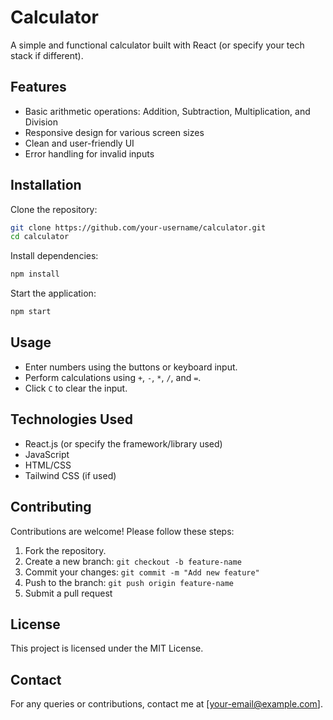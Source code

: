 # Calculator

A simple and functional calculator built with React (or specify your tech stack if different).

## Features
- Basic arithmetic operations: Addition, Subtraction, Multiplication, and Division
- Responsive design for various screen sizes
- Clean and user-friendly UI
- Error handling for invalid inputs

## Installation

Clone the repository:
```sh
git clone https://github.com/your-username/calculator.git
cd calculator
```

Install dependencies:
```sh
npm install
```

Start the application:
```sh
npm start
```

## Usage
- Enter numbers using the buttons or keyboard input.
- Perform calculations using `+`, `-`, `*`, `/`, and `=`.
- Click `C` to clear the input.

## Technologies Used
- React.js (or specify the framework/library used)
- JavaScript
- HTML/CSS
- Tailwind CSS (if used)

## Contributing
Contributions are welcome! Please follow these steps:
1. Fork the repository.
2. Create a new branch: `git checkout -b feature-name`
3. Commit your changes: `git commit -m "Add new feature"`
4. Push to the branch: `git push origin feature-name`
5. Submit a pull request

## License
This project is licensed under the MIT License.

## Contact
For any queries or contributions, contact me at [your-email@example.com].

